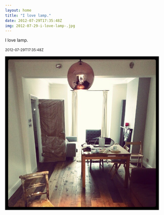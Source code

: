 ```yaml
---
layout: home
title: "I love lamp."
date: 2012-07-29T17:35:48Z
img: 2012-07-29-i-love-lamp-.jpg
---
```


I love lamp.

<small>2012-07-29T17:35:48Z</small>

![I love lamp.](2012-07-29-i-love-lamp-.jpg)
